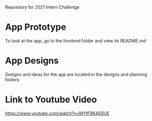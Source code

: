 Repository for 2021 Intern Challenge

# App Prototype

To look at the app, go to the frontend folder and view its README.md

# App Designs

Designs and ideas for the app are located in the designs and planning folders

# Link to Youtube Video

https://www.youtube.com/watch?v=MYfF9KA55UE
